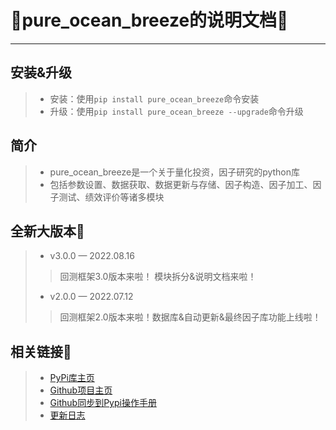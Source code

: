 # 🎈pure_ocean_breeze的说明文档🌟

---
## 安装&升级
>* 安装：使用`pip install pure_ocean_breeze`命令安装
>* 升级：使用`pip install pure_ocean_breeze --upgrade`命令升级

## 简介
>* pure_ocean_breeze是一个关于量化投资，因子研究的python库
>* 包括参数设置、数据获取、数据更新与存储、因子构造、因子加工、因子测试、绩效评价等诸多模块

## 全新大版本📢
>* v3.0.0 — 2022.08.16
>>回测框架3.0版本来啦！ 模块拆分&说明文档来啦！
>* v2.0.0 — 2022.07.12
>>回测框架2.0版本来啦！数据库&自动更新&最终因子库功能上线啦！

## 相关链接🔗
>* [PyPi库主页](https://pypi.org/project/pure-ocean-breeze/)
>* [Github项目主页](https://github.com/chen-001/pure_ocean_breeze)
>* [Github同步到Pypi操作手册](https://github.com/chen-001/pure_ocean_breeze/blob/master/Github同步Pypi操作手册/Github同步Pypi操作手册.md)
>* [更新日志](https://github.com/chen-001/pure_ocean_breeze/blob/master/更新日志/更新日志.md)



